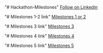 "# Hackathon-Milestones" 
[Follow on Linkedin](https://www.linkedin.com/in/muhammad-rohan-mirza/)

"# Milestones 1-2 link"
[Milestones 1 or 2](https://milestone-1-to-2-6sg4zjekl-rohan-mirzas-projects.vercel.app)

"# Milestones 3 link"
[Milestones 3](https://milestone-3-r1chtu5j5-rohan-mirzas-projects.vercel.app)

"# Milestones 4 link"
[Milestones 4](https://milestone-4-53n9qiq8i-rohan-mirzas-projects.vercel.app)

"# Milestones 5 link"
[Milestones 5](https://milestone-5-6odujwd4x-rohan-mirzas-projects.vercel.app)
